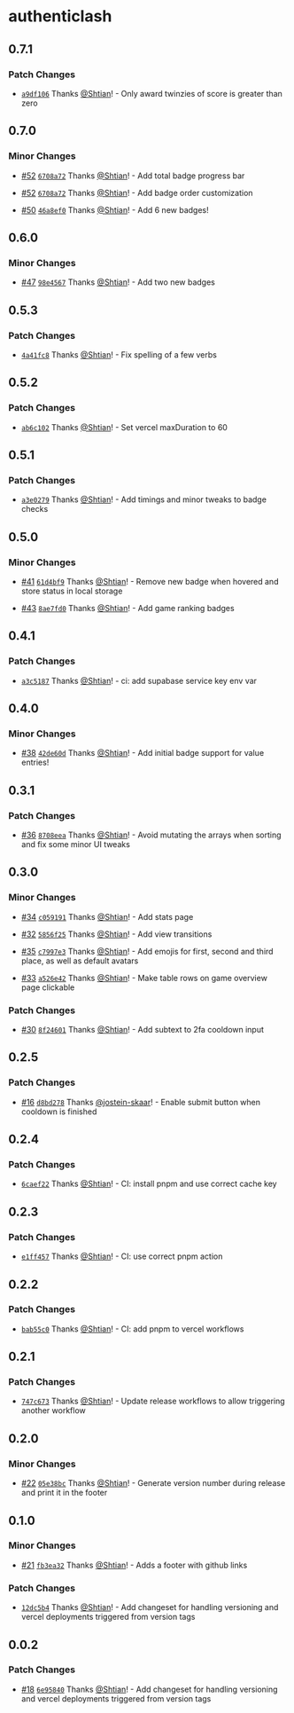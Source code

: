 # authenticlash

## 0.7.1

### Patch Changes

- [`a9df106`](https://github.com/Shtian/AuthentiClash/commit/a9df106c602aac7ce74f6f773bf3861ee047349f) Thanks [@Shtian](https://github.com/Shtian)! - Only award twinzies of score is greater than zero

## 0.7.0

### Minor Changes

- [#52](https://github.com/Shtian/AuthentiClash/pull/52) [`6708a72`](https://github.com/Shtian/AuthentiClash/commit/6708a726c41d75528587112fceeb2fa99aa8035e) Thanks [@Shtian](https://github.com/Shtian)! - Add total badge progress bar

- [#52](https://github.com/Shtian/AuthentiClash/pull/52) [`6708a72`](https://github.com/Shtian/AuthentiClash/commit/6708a726c41d75528587112fceeb2fa99aa8035e) Thanks [@Shtian](https://github.com/Shtian)! - Add badge order customization

- [#50](https://github.com/Shtian/AuthentiClash/pull/50) [`46a8ef0`](https://github.com/Shtian/AuthentiClash/commit/46a8ef02795d61ee2375de5fe2ba2068a5ae37e0) Thanks [@Shtian](https://github.com/Shtian)! - Add 6 new badges!

## 0.6.0

### Minor Changes

- [#47](https://github.com/Shtian/AuthentiClash/pull/47) [`98e4567`](https://github.com/Shtian/AuthentiClash/commit/98e456778b5815f3b53618dc696844ca6e5fc025) Thanks [@Shtian](https://github.com/Shtian)! - Add two new badges

## 0.5.3

### Patch Changes

- [`4a41fc8`](https://github.com/Shtian/AuthentiClash/commit/4a41fc85b8f172669f192586a1094194dbc57179) Thanks [@Shtian](https://github.com/Shtian)! - Fix spelling of a few verbs

## 0.5.2

### Patch Changes

- [`ab6c102`](https://github.com/Shtian/AuthentiClash/commit/ab6c102d8e629927ce41c6e917e82c59c740cdb1) Thanks [@Shtian](https://github.com/Shtian)! - Set vercel maxDuration to 60

## 0.5.1

### Patch Changes

- [`a3e0279`](https://github.com/Shtian/AuthentiClash/commit/a3e0279ad8c3653f6da999a3d2d40a516df83f9e) Thanks [@Shtian](https://github.com/Shtian)! - Add timings and minor tweaks to badge checks

## 0.5.0

### Minor Changes

- [#41](https://github.com/Shtian/AuthentiClash/pull/41) [`61d4bf9`](https://github.com/Shtian/AuthentiClash/commit/61d4bf9d69c8ad8aace5da2689f2cf6877b0b2b8) Thanks [@Shtian](https://github.com/Shtian)! - Remove new badge when hovered and store status in local storage

- [#43](https://github.com/Shtian/AuthentiClash/pull/43) [`8ae7fd0`](https://github.com/Shtian/AuthentiClash/commit/8ae7fd0b8dac8e7260b1fb570f4c2156f3b788fe) Thanks [@Shtian](https://github.com/Shtian)! - Add game ranking badges

## 0.4.1

### Patch Changes

- [`a3c5187`](https://github.com/Shtian/AuthentiClash/commit/a3c5187f5dfab3630a17a5393b9dbb02103f3158) Thanks [@Shtian](https://github.com/Shtian)! - ci: add supabase service key env var

## 0.4.0

### Minor Changes

- [#38](https://github.com/Shtian/AuthentiClash/pull/38) [`42de60d`](https://github.com/Shtian/AuthentiClash/commit/42de60da65c37e2970aabcb94b2fff8a1c738de8) Thanks [@Shtian](https://github.com/Shtian)! - Add initial badge support for value entries!

## 0.3.1

### Patch Changes

- [#36](https://github.com/Shtian/AuthentiClash/pull/36) [`8708eea`](https://github.com/Shtian/AuthentiClash/commit/8708eea5485195f761da69bd11c5969ebcf82468) Thanks [@Shtian](https://github.com/Shtian)! - Avoid mutating the arrays when sorting and fix some minor UI tweaks

## 0.3.0

### Minor Changes

- [#34](https://github.com/Shtian/AuthentiClash/pull/34) [`c059191`](https://github.com/Shtian/AuthentiClash/commit/c0591914d21505734f00719f514e2ffd67ac105b) Thanks [@Shtian](https://github.com/Shtian)! - Add stats page

- [#32](https://github.com/Shtian/AuthentiClash/pull/32) [`5856f25`](https://github.com/Shtian/AuthentiClash/commit/5856f25875a146abc2edce58ee0ebed1ed8b98cf) Thanks [@Shtian](https://github.com/Shtian)! - Add view transitions

- [#35](https://github.com/Shtian/AuthentiClash/pull/35) [`c7997e3`](https://github.com/Shtian/AuthentiClash/commit/c7997e3cba02978f5ba48b58523587b4f36e64a3) Thanks [@Shtian](https://github.com/Shtian)! - Add emojis for first, second and third place, as well as default avatars

- [#33](https://github.com/Shtian/AuthentiClash/pull/33) [`a526e42`](https://github.com/Shtian/AuthentiClash/commit/a526e4233704fdc012cdd499e8459fbd86d5abfa) Thanks [@Shtian](https://github.com/Shtian)! - Make table rows on game overview page clickable

### Patch Changes

- [#30](https://github.com/Shtian/AuthentiClash/pull/30) [`8f24601`](https://github.com/Shtian/AuthentiClash/commit/8f246018a1f7ed0854fd309017c419aa719f808d) Thanks [@Shtian](https://github.com/Shtian)! - Add subtext to 2fa cooldown input

## 0.2.5

### Patch Changes

- [#16](https://github.com/Shtian/AuthentiClash/pull/16) [`d8bd278`](https://github.com/Shtian/AuthentiClash/commit/d8bd2787f6af20fc0b20b9b020fe6607b71748a1) Thanks [@jostein-skaar](https://github.com/jostein-skaar)! - Enable submit button when cooldown is finished

## 0.2.4

### Patch Changes

- [`6caef22`](https://github.com/Shtian/AuthentiClash/commit/6caef2226e751a08f36190c50765657fb8b716ea) Thanks [@Shtian](https://github.com/Shtian)! - CI: install pnpm and use correct cache key

## 0.2.3

### Patch Changes

- [`e1ff457`](https://github.com/Shtian/AuthentiClash/commit/e1ff457815700abdce07626d55a7cdf0bc753a13) Thanks [@Shtian](https://github.com/Shtian)! - CI: use correct pnpm action

## 0.2.2

### Patch Changes

- [`bab55c0`](https://github.com/Shtian/AuthentiClash/commit/bab55c0b0782c6ce19da1d762e10a48e57cd7c44) Thanks [@Shtian](https://github.com/Shtian)! - CI: add pnpm to vercel workflows

## 0.2.1

### Patch Changes

- [`747c673`](https://github.com/Shtian/AuthentiClash/commit/747c6734ec9c742e2e1aabf5e13cd00badffe161) Thanks [@Shtian](https://github.com/Shtian)! - Update release workflows to allow triggering another workflow

## 0.2.0

### Minor Changes

- [#22](https://github.com/Shtian/AuthentiClash/pull/22) [`05e38bc`](https://github.com/Shtian/AuthentiClash/commit/05e38bc2210b83bf994ee14c61c82f4c62fc651b) Thanks [@Shtian](https://github.com/Shtian)! - Generate version number during release and print it in the footer

## 0.1.0

### Minor Changes

- [#21](https://github.com/Shtian/AuthentiClash/pull/21) [`fb3ea32`](https://github.com/Shtian/AuthentiClash/commit/fb3ea321f3c76659119b0034e9a85505dc75b74b) Thanks [@Shtian](https://github.com/Shtian)! - Adds a footer with github links

### Patch Changes

- [`12dc5b4`](https://github.com/Shtian/AuthentiClash/commit/12dc5b46e10bd7e87dbea7ad3ece67c074391b67) Thanks [@Shtian](https://github.com/Shtian)! - Add changeset for handling versioning and vercel deployments triggered from version tags

## 0.0.2

### Patch Changes

- [#18](https://github.com/Shtian/AuthentiClash/pull/18) [`6e95840`](https://github.com/Shtian/AuthentiClash/commit/6e95840dc6d3ade3bc984d59a1c1aaeb0a9eef4f) Thanks [@Shtian](https://github.com/Shtian)! - Add changeset for handling versioning and vercel deployments triggered from version tags
